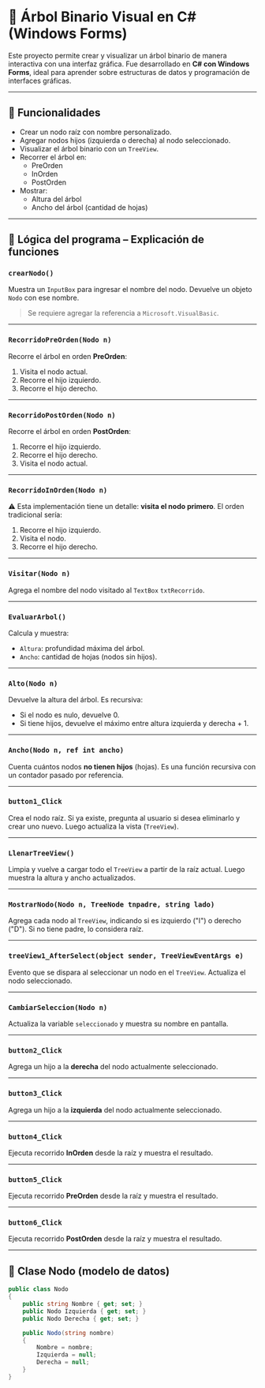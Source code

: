 # 🌳 Árbol Binario Visual en C# (Windows Forms)

Este proyecto permite crear y visualizar un árbol binario de manera interactiva con una interfaz gráfica. Fue desarrollado en **C# con Windows Forms**, ideal para aprender sobre estructuras de datos y programación de interfaces gráficas.

---

## 🎯 Funcionalidades

- Crear un nodo raíz con nombre personalizado.
- Agregar nodos hijos (izquierda o derecha) al nodo seleccionado.
- Visualizar el árbol binario con un `TreeView`.
- Recorrer el árbol en:
  - PreOrden
  - InOrden
  - PostOrden
- Mostrar:
  - Altura del árbol
  - Ancho del árbol (cantidad de hojas)

---

## 🧠 Lógica del programa – Explicación de funciones

### `crearNodo()`
Muestra un `InputBox` para ingresar el nombre del nodo. Devuelve un objeto `Nodo` con ese nombre.
> Se requiere agregar la referencia a `Microsoft.VisualBasic`.

---

### `RecorridoPreOrden(Nodo n)`
Recorre el árbol en orden **PreOrden**:
1. Visita el nodo actual.
2. Recorre el hijo izquierdo.
3. Recorre el hijo derecho.

---

### `RecorridoPostOrden(Nodo n)`
Recorre el árbol en orden **PostOrden**:
1. Recorre el hijo izquierdo.
2. Recorre el hijo derecho.
3. Visita el nodo actual.

---

### `RecorridoInOrden(Nodo n)`
⚠️ Esta implementación tiene un detalle: **visita el nodo primero**. El orden tradicional sería:
1. Recorre el hijo izquierdo.
2. Visita el nodo.
3. Recorre el hijo derecho.

---

### `Visitar(Nodo n)`
Agrega el nombre del nodo visitado al `TextBox` `txtRecorrido`.

---

### `EvaluarArbol()`
Calcula y muestra:
- `Altura`: profundidad máxima del árbol.
- `Ancho`: cantidad de hojas (nodos sin hijos).

---

### `Alto(Nodo n)`
Devuelve la altura del árbol. Es recursiva:
- Si el nodo es nulo, devuelve 0.
- Si tiene hijos, devuelve el máximo entre altura izquierda y derecha + 1.

---

### `Ancho(Nodo n, ref int ancho)`
Cuenta cuántos nodos **no tienen hijos** (hojas). Es una función recursiva con un contador pasado por referencia.

---

### `button1_Click`
Crea el nodo raíz. Si ya existe, pregunta al usuario si desea eliminarlo y crear uno nuevo. Luego actualiza la vista (`TreeView`).

---

### `LlenarTreeView()`
Limpia y vuelve a cargar todo el `TreeView` a partir de la raíz actual. Luego muestra la altura y ancho actualizados.

---

### `MostrarNodo(Nodo n, TreeNode tnpadre, string lado)`
Agrega cada nodo al `TreeView`, indicando si es izquierdo ("I") o derecho ("D"). Si no tiene padre, lo considera raíz.

---

### `treeView1_AfterSelect(object sender, TreeViewEventArgs e)`
Evento que se dispara al seleccionar un nodo en el `TreeView`. Actualiza el nodo seleccionado.

---

### `CambiarSeleccion(Nodo n)`
Actualiza la variable `seleccionado` y muestra su nombre en pantalla.

---

### `button2_Click`
Agrega un hijo a la **derecha** del nodo actualmente seleccionado.

---

### `button3_Click`
Agrega un hijo a la **izquierda** del nodo actualmente seleccionado.

---

### `button4_Click`
Ejecuta recorrido **InOrden** desde la raíz y muestra el resultado.

---

### `button5_Click`
Ejecuta recorrido **PreOrden** desde la raíz y muestra el resultado.

---

### `button6_Click`
Ejecuta recorrido **PostOrden** desde la raíz y muestra el resultado.

---

## 🧱 Clase Nodo (modelo de datos)

```csharp
public class Nodo
{
    public string Nombre { get; set; }
    public Nodo Izquierda { get; set; }
    public Nodo Derecha { get; set; }

    public Nodo(string nombre)
    {
        Nombre = nombre;
        Izquierda = null;
        Derecha = null;
    }
}

